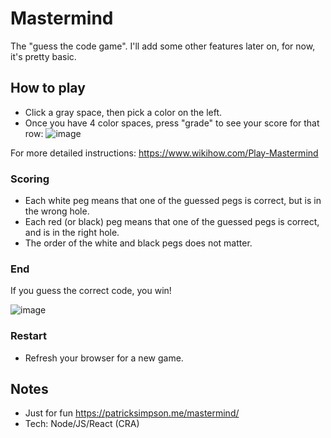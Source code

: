 # Mastermind

The "guess the code game". I'll add some other features later on, for now, it's pretty basic. 

## How to play

- Click a gray space, then pick a color on the left.
- Once you have 4 color spaces, press "grade" to see your score for that row:
![image](https://user-images.githubusercontent.com/856965/170101784-4386d2f0-f8f2-4471-ad22-4ce16f5556ef.png)

For more detailed instructions: https://www.wikihow.com/Play-Mastermind

### Scoring

- Each white peg means that one of the guessed pegs is correct, but is in the wrong hole.
- Each red (or black) peg means that one of the guessed pegs is correct, and is in the right hole.
- The order of the white and black pegs does not matter.

### End

If you guess the correct code, you win! 

![image](https://user-images.githubusercontent.com/856965/170102734-9dac1431-1f8b-493f-bded-df6f6d6ad410.png)

### Restart

- Refresh your browser for a new game. 

## Notes

- Just for fun https://patricksimpson.me/mastermind/
- Tech: Node/JS/React (CRA)
